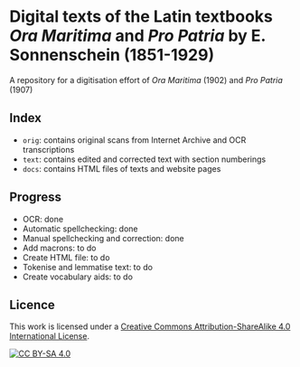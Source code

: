 # Digital texts of the Latin textbooks _Ora Maritima_ and _Pro Patria_ by E. Sonnenschein (1851-1929)

A repository for a digitisation effort of _Ora Maritima_ (1902) and _Pro Patria_ (1907)

## Index
* ```orig```: contains original scans from Internet Archive and OCR transcriptions
* ```text```: contains edited and corrected text with section numberings
* ```docs```: contains HTML files of texts and website pages

## Progress
* OCR: done
* Automatic spellchecking: done
* Manual spellchecking and correction: done
* Add macrons: to do
* Create HTML file: to do
* Tokenise and lemmatise text: to do
* Create vocabulary aids: to do

## Licence

This work is licensed under a [Creative Commons Attribution-ShareAlike 4.0 International License](http://creativecommons.org/licenses/by-sa/4.0/).

[![CC BY-SA 4.0][cc-by-sa-image]][cc-by-sa]

[cc-by-sa]: http://creativecommons.org/licenses/by-sa/4.0/
[cc-by-sa-image]: https://licensebuttons.net/l/by-sa/4.0/88x31.png
[cc-by-sa-shield]: https://img.shields.io/badge/License-CC%20BY--SA%204.0-lightgrey.svg
